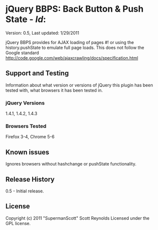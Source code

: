 # jQuery BBPS: Back Button & Push State - $Id:$ #

Version: 0.5, Last updated: 1/29/2011

jQuery BBPS provides for AJAX loading of pages #! or using the history.pushState to emulate full page loads. This does not follow the Google standard http://code.google.com/web/ajaxcrawling/docs/specification.html

## Support and Testing ##
Information about what version or versions of jQuery this plugin has been
tested with, what browsers it has been tested in.

### jQuery Versions ###
1.4.1, 1.4.2, 1.4.3

### Browsers Tested ###
Firefox 3-4, Chrome 5-6

## Known issues ##
Ignores browsers without hashchange or pushState functionality.

## Release History ##
0.5 - Initial release.

## License ##
Copyright (c) 2011 "SupermanScott" Scott Reynolds
Licensed under the GPL license.

